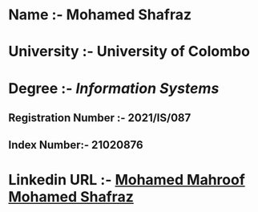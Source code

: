 # Name :- Mohamed Shafraz
# University :- **University of Colombo**
# Degree :- *Information Systems*
## Registration Number :- **2021/IS/087**
## Index Number:- **21020876**
# Linkedin URL :- [Mohamed Mahroof Mohamed Shafraz](https://www.linkedin.com/in/mohamed-mahroof-mohamed-shafraz-272b1b258/)